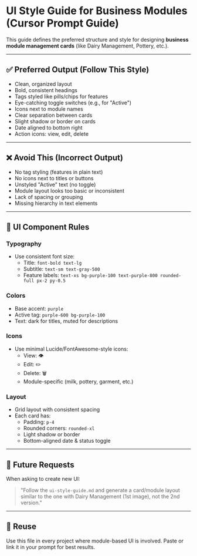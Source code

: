 # UI Style Guide for Business Modules (Cursor Prompt Guide)

This guide defines the preferred structure and style for designing **business module management cards** (like Dairy Management, Pottery, etc.).

---

## ✅ Preferred Output (Follow This Style)
- Clean, organized layout
- Bold, consistent headings
- Tags styled like pills/chips for features
- Eye-catching toggle switches (e.g., for "Active")
- Icons next to module names
- Clear separation between cards
- Slight shadow or border on cards
- Date aligned to bottom right
- Action icons: view, edit, delete


---

## ❌ Avoid This (Incorrect Output)

- No tag styling (features in plain text)
- No icons next to titles or buttons
- Unstyled "Active" text (no toggle)
- Module layout looks too basic or inconsistent
- Lack of spacing or grouping
- Missing hierarchy in text elements

---

## 💅 UI Component Rules

### Typography
- Use consistent font size: 
  - Title: `font-bold text-lg`
  - Subtitle: `text-sm text-gray-500`
  - Feature labels: `text-xs bg-purple-100 text-purple-800 rounded-full px-2 py-0.5`

### Colors
- Base accent: `purple`
- Active tag: `purple-600 bg-purple-100`
- Text: dark for titles, muted for descriptions

### Icons
- Use minimal Lucide/FontAwesome-style icons:
  - View: 👁
  - Edit: ✏️
  - Delete: 🗑️
  - Module-specific (milk, pottery, garment, etc.)

### Layout
- Grid layout with consistent spacing
- Each card has:
  - Padding: `p-4`
  - Rounded corners: `rounded-xl`
  - Light shadow or border
  - Bottom-aligned date & status toggle

---

## 🧩 Future Requests

When asking to create new UI:
> "Follow the `ui-style-guide.md` and generate a card/module layout similar to the one with Dairy Management (1st image), not the 2nd version."

---

## 🔗 Reuse

Use this file in every project where module-based UI is involved. Paste or link it in your prompt for best results.

